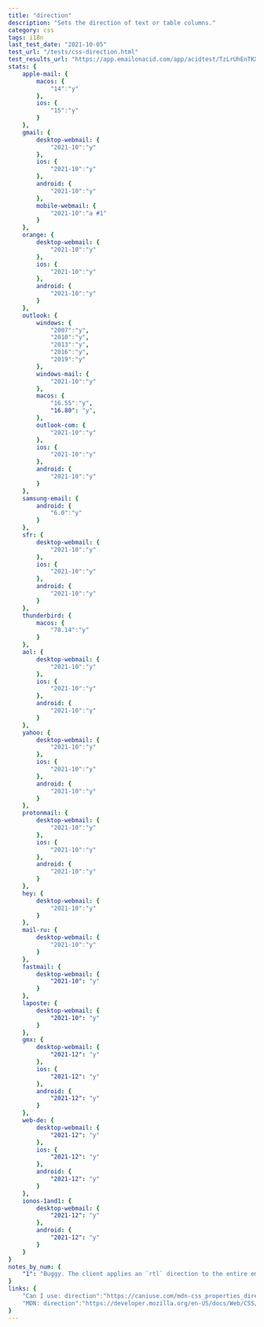 ```yaml
---
title: "direction"
description: "Sets the direction of text or table columns."
category: css
tags: i18n
last_test_date: "2021-10-05"
test_url: "/tests/css-direction.html"
test_results_url: "https://app.emailonacid.com/app/acidtest/TzLrUhEnTKX7mZ1LTCpvaZ2PNzg4mnsZtoLJi0FVbCSRD/list"
stats: {
    apple-mail: {
        macos: {
            "14":"y"
        },
        ios: {
            "15":"y"
        }
    },
    gmail: {
        desktop-webmail: {
            "2021-10":"y"
        },
        ios: {
            "2021-10":"y"
        },
        android: {
            "2021-10":"y"
        },
        mobile-webmail: {
            "2021-10":"a #1"
        }
    },
    orange: {
        desktop-webmail: {
            "2021-10":"y"
        },
        ios: {
            "2021-10":"y"
        },
        android: {
            "2021-10":"y"
        }
    },
    outlook: {
        windows: {
            "2007":"y",
            "2010":"y",
            "2013":"y",
            "2016":"y",
            "2019":"y"
        },
        windows-mail: {
            "2021-10":"y"
        },
        macos: {
            "16.55":"y",
            "16.80": "y",
        },
        outlook-com: {
            "2021-10":"y"
        },
        ios: {
            "2021-10":"y"
        },
        android: {
            "2021-10":"y"
        }
    },
    samsung-email: {
        android: {
            "6.0":"y"
        }
    },
    sfr: {
        desktop-webmail: {
            "2021-10":"y"
        },
        ios: {
            "2021-10":"y"
        },
        android: {
            "2021-10":"y"
        }
    },
    thunderbird: {
        macos: {
            "78.14":"y"
        }
    },
    aol: {
        desktop-webmail: {
            "2021-10":"y"
        },
        ios: {
            "2021-10":"y"
        },
        android: {
            "2021-10":"y"
        }
    },
    yahoo: {
        desktop-webmail: {
            "2021-10":"y"
        },
        ios: {
            "2021-10":"y"
        },
        android: {
            "2021-10":"y"
        }
    },
    protonmail: {
        desktop-webmail: {
            "2021-10":"y"
        },
        ios: {
            "2021-10":"y"
        },
        android: {
            "2021-10":"y"
        }
    },
    hey: {
        desktop-webmail: {
            "2021-10":"y"
        }
    },
    mail-ru: {
        desktop-webmail: {
            "2021-10":"y"
        }
    },
    fastmail: {
        desktop-webmail: {
            "2021-10": "y"
        }
    },
    laposte: {
        desktop-webmail: {
            "2021-10": "y"
        }
    },
    gmx: {
        desktop-webmail: {
            "2021-12": "y"
        },
        ios: {
            "2021-12": "y"
        },
        android: {
            "2021-12": "y"
        }
    },
    web-de: {
        desktop-webmail: {
            "2021-12": "y"
        },
        ios: {
            "2021-12": "y"
        },
        android: {
            "2021-12": "y"
        }
    },
    ionos-1and1: {
        desktop-webmail: {
            "2021-12": "y"
        },
        android: {
            "2021-12": "y"
        }
    }
}
notes_by_num: {
    "1": "Buggy. The client applies an `rtl` direction to the entire email if it contains text in a `rtl` language."
}
links: {
    "Can I use: direction":"https://caniuse.com/mdn-css_properties_direction",
    "MDN: direction":"https://developer.mozilla.org/en-US/docs/Web/CSS/direction"
}
---
```

